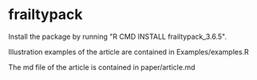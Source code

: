 # frailtypack

Install the package by running "R CMD INSTALL frailtypack_3.6.5".

Illustration examples of the article are contained in Examples/examples.R

The md file of the article is contained in paper/article.md
